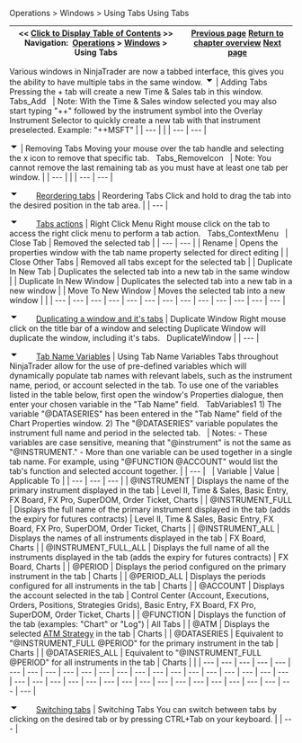 ﻿
Operations \> Windows \> Using Tabs
Using Tabs

| \<\< [Click to Display Table of Contents](using_tabs.md) \>\> **Navigation:**     [Operations](operations.md) \> [Windows](window_tabs.md) \> Using Tabs | [Previous page](instrument_overlay_selector.md) [Return to chapter overview](window_tabs.md) [Next page](sharing_content.md) |
| --- | --- |
Various windows in NinjaTrader are now a tabbed interface, this gives you the ability to have multiple tabs in the same window.
![tog_minus](tog_minus.gif)
| Adding Tabs Pressing the \+ tab will create a new Time \& Sales tab in this window.   Tabs_Add     | Note: With the Time \& Sales window selected you may also start typing "\+\+" followed by the instrument symbol into the Overlay Instrument Selector to quickly create a new tab with that instrument preselected. Example: "\+\+MSFT" | | --- | |
| --- | --- |

![tog_minus](tog_minus.gif)
| Removing Tabs Moving your mouse over the tab handle and selecting the x icon to remove that specific tab.   Tabs_RemoveIcon     | Note: You cannot remove the last remaining tab as you must have at least one tab per window. | | --- | |
| --- | --- |

![tog_minus](tog_minus.gif)        [Reordering tabs](javascript:HMToggle('toggle','ReorderingTabs','ReorderingTabs_ICON'))
| Reordering Tabs Click and hold to drag the tab into the desired position in the tab area. |
| --- |

![tog_minus](tog_minus.gif)        [Tabs actions](javascript:HMToggle('toggle','TabsActions','TabsActions_ICON'))
| Right Click Menu Right mouse click on the tab to access the right click menu to perform a tab action.   Tabs_ContextMenu     | Close Tab | Removed the selected tab | | --- | --- | | Rename | Opens the properties window with the tab name property selected for direct editing | | Close Other Tabs | Removed all tabs except for the selected tab | | Duplicate In New Tab | Duplicates the selected tab into a new tab in the same window | | Duplicate In New Window | Duplicates the selected tab into a new tab in a new window | | Move To New Window | Moves the selected tab into a new window | |
| --- | --- | --- | --- | --- | --- | --- | --- | --- | --- | --- | --- | --- |

![tog_minus](tog_minus.gif)        [Duplicating a window and it's tabs](javascript:HMToggle('toggle','Duplicatingawindowanditstabs','Duplicatingawindowanditstabs_ICON'))
| Duplicate Window Right mouse click on the title bar of a window and selecting Duplicate Window will duplicate the window, including it's tabs.   DuplicateWindow |
| --- |

![tog_minus](tog_minus.gif)        [Tab Name Variables](javascript:HMToggle('toggle','TabNameVariables','TabNameVariables_ICON'))
| Using Tab Name Variables Tabs throughout NinjaTrader allow for the use of pre\-defined variables which will dynamically populate tab names with relevant labels, such as the instrument name, period, or account selected in the tab. To use one of the variables listed in the table below, first open the window's Properties dialogue, then enter your chosen variable in the "Tab Name" field.    TabVariables1 1\) The variable "@DATASERIES" has been entered in the "Tab Name" field of the Chart Properties window. 2\) The "@DATASERIES" variable populates the instrument full name and period in the selected tab.     | Notes:  - These variables are case sensitive, meaning that "@instrument" is not the same as "@INSTRUMENT." - More than one variable can be used together in a single tab name. For example, using "@FUNCTION @ACCOUNT" would list the tab's function and selected account together. | | --- |        | Variable | Value | Applicable To | | --- | --- | --- | | @INSTRUMENT | Displays the name of the primary instrument displayed in the tab | Level II, Time \& Sales, Basic Entry, FX Board, FX Pro, SuperDOM, Order Ticket, Charts | | @INSTRUMENT\_FULL | Displays the full name of the primary instrument displayed in the tab (adds the expiry for futures contracts) | Level II, Time \& Sales, Basic Entry, FX Board, FX Pro, SuperDOM, Order Ticket, Charts | | @INSTRUMENT\_ALL | Displays the names of all instruments displayed in the tab | FX Board, Charts | | @INSTRUMENT\_FULL\_ALL | Displays the full name of all the instruments displayed in the tab (adds the expiry for futures contracts) | FX Board, Charts | | @PERIOD | Displays the period configured on the primary instrument in the tab | Charts | | @PERIOD\_ALL | Displays the periods configured for all instruments in the tab | Charts | | @ACCOUNT | Displays the account selected in the tab | Control Center (Account, Executions, Orders, Positions, Strategies Grids), Basic Entry, FX Board, FX Pro, SuperDOM, Order Ticket, Charts | | @FUNCTION | Displays the function of the tab (examples: "Chart" or "Log") | All Tabs | | @ATM | Displays the selected [ATM Strategy](advanced_trade_management_atm.md) in the tab | Charts | | @DATASERIES | Equivalent to "@INSTRUMENT\_FULL @PERIOD" for the primary instrument in the tab | Charts | | @DATASERIES\_ALL | Equivalent to "@INSTRUMENT\_FULL @PERIOD" for all instruments in the tab | Charts | |
| --- | --- | --- | --- | --- | --- | --- | --- | --- | --- | --- | --- | --- | --- | --- | --- | --- | --- | --- | --- | --- | --- | --- | --- | --- | --- | --- | --- | --- | --- | --- | --- | --- | --- | --- | --- | --- | --- |

![tog_minus](tog_minus.gif)        [Switching tabs](javascript:HMToggle('toggle','Switchingtabs','Switchingtabs_ICON'))
| Switching Tabs You can switch between tabs by clicking on the desired tab or by pressing CTRL\+Tab on your keyboard. |
| --- |

